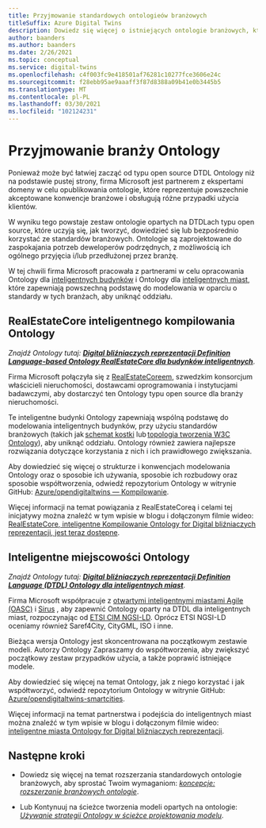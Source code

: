 ```yaml
---
title: Przyjmowanie standardowych ontologieów branżowych
titleSuffix: Azure Digital Twins
description: Dowiedz się więcej o istniejących ontologie branżowych, które można przyjąć na potrzeby usługi Azure Digital bliźniaczych reprezentacji
author: baanders
ms.author: baanders
ms.date: 2/26/2021
ms.topic: conceptual
ms.service: digital-twins
ms.openlocfilehash: c4f003fc9e418501af76281c10277fce3606e24c
ms.sourcegitcommit: f28ebb95ae9aaaff3f87d8388a09b41e0b3445b5
ms.translationtype: MT
ms.contentlocale: pl-PL
ms.lasthandoff: 03/30/2021
ms.locfileid: "102124231"
---
```

# <a name="adopting-an-industry-ontology"></a>Przyjmowanie branży Ontology

Ponieważ może być łatwiej zacząć od typu open source DTDL Ontology niż na podstawie pustej strony, firma Microsoft jest partnerem z ekspertami domeny w celu opublikowania ontologie, które reprezentuje powszechnie akceptowane konwencje branżowe i obsługują różne przypadki użycia klientów. 

W wyniku tego powstaje zestaw ontologie opartych na DTDLach typu open source, które uczyją się, jak tworzyć, dowiedzieć się lub bezpośrednio korzystać ze standardów branżowych. Ontologie są zaprojektowane do zaspokajania potrzeb deweloperów podrzędnych, z możliwością ich ogólnego przyjęcia i/lub przedłużonej przez branżę.

W tej chwili firma Microsoft pracowała z partnerami w celu opracowania Ontology dla [inteligentnych budynków](#realestatecore-smart-building-ontology) i Ontology dla [inteligentnych miast](#smart-cities-ontology), które zapewniają powszechną podstawę do modelowania w oparciu o standardy w tych branżach, aby uniknąć oddziału. 

## <a name="realestatecore-smart-building-ontology"></a>RealEstateCore inteligentnego kompilowania Ontology

*Znajdź Ontology tutaj: [**Digital bliźniaczych reprezentacji Definition Language-based Ontology RealEstateCore dla budynków inteligentnych**](https://github.com/Azure/opendigitaltwins-building)*.

Firma Microsoft połączyła się z [RealEstateCoreem](https://www.realestatecore.io/), szwedzkim konsorcjum właścicieli nieruchomości, dostawcami oprogramowania i instytucjami badawczymi, aby dostarczyć ten Ontology typu open source dla branży nieruchomości.

Te inteligentne budynki Ontology zapewniają wspólną podstawę do modelowania inteligentnych budynków, przy użyciu standardów branżowych (takich jak [schemat kostki](https://brickschema.org/ontology/) lub [topologia tworzenia W3C Ontology](https://w3c-lbd-cg.github.io/bot/index.html)), aby uniknąć oddziału. Ontology również zawiera najlepsze rozwiązania dotyczące korzystania z nich i ich prawidłowego zwiększania. 

Aby dowiedzieć się więcej o strukturze i konwencjach modelowania Ontology oraz o sposobie ich używania, sposobie ich rozbudowy oraz sposobie współtworzenia, odwiedź repozytorium Ontology w witrynie GitHub: [Azure/opendigitaltwins — Kompilowanie](https://github.com/Azure/opendigitaltwins-building). 

Więcej informacji na temat powiązania z RealEstateCoreą i celami tej inicjatywy można znaleźć w tym wpisie w blogu i dołączonym filmie wideo: [RealEstateCore, inteligentne Kompilowanie Ontology for Digital bliźniaczych reprezentacji, jest teraz dostępne](https://techcommunity.microsoft.com/t5/internet-of-things/realestatecore-a-smart-building-ontology-for-digital-twins-is/ba-p/1914794).

## <a name="smart-cities-ontology"></a>Inteligentne miejscowości Ontology

*Znajdź Ontology tutaj: [**Digital bliźniaczych reprezentacji Definition Language (DTDL) Ontology dla inteligentnych miast**](https://github.com/Azure/opendigitaltwins-smartcities)*.

Firma Microsoft współpracuje z [otwartymi inteligentnymi miastami Agile (OASC)](https://oascities.org/) i [Sirus](https://sirus.be/) , aby zapewnić Ontology oparty na DTDL dla inteligentnych miast, rozpoczynając od [ETSI CIM NGSI-LD](https://www.etsi.org/committee/cim). Oprócz ETSI NGSI-LD oceniamy również Saref4City, CityGML, ISO i inne.

Bieżąca wersja Ontology jest skoncentrowana na początkowym zestawie modeli. Autorzy Ontology Zapraszamy do współtworzenia, aby zwiększyć początkowy zestaw przypadków użycia, a także poprawić istniejące modele. 

Aby dowiedzieć się więcej na temat Ontology, jak z niego korzystać i jak współtworzyć, odwiedź repozytorium Ontology w witrynie GitHub: [Azure/opendigitaltwins-smartcities](https://github.com/Azure/opendigitaltwins-smartcities). 

Więcej informacji na temat partnerstwa i podejścia do inteligentnych miast można znaleźć w tym wpisie w blogu i dołączonym filmie wideo: [inteligentne miasta Ontology for Digital bliźniaczych reprezentacji](https://techcommunity.microsoft.com/t5/internet-of-things/smart-cities-ontology-for-digital-twins/ba-p/2166585).

## <a name="next-steps"></a>Następne kroki

* Dowiedz się więcej na temat rozszerzania standardowych ontologie branżowych, aby sprostać Twoim wymaganiom: [*koncepcje: rozszerzanie branżowych ontologie*](concepts-ontologies-extend.md).

* Lub Kontynuuj na ścieżce tworzenia modeli opartych na ontologie: [*Używanie strategii Ontology w ścieżce projektowania modelu*](concepts-ontologies.md#using-ontology-strategies-in-a-model-development-path).